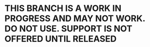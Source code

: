 # THIS BRANCH IS A WORK IN PROGRESS AND MAY NOT WORK. DO NOT USE. SUPPORT IS NOT OFFERED UNTIL RELEASED
